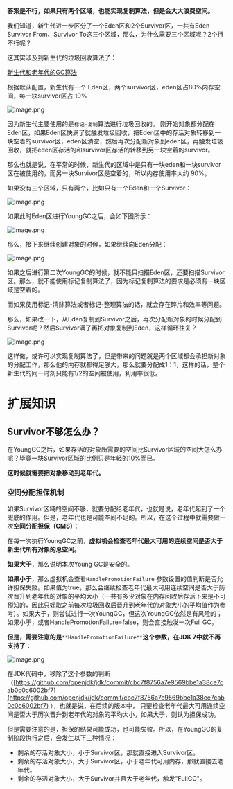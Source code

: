 **答案是不行，如果只有两个区域，也能实现复制算法，但是会大大浪费空间。**

我们知道，新生代进一步区分了一个Eden区和2个Survivor区，一共有Eden Survivor From、Survivor To这三个区域，那么，为什么需要三个区域呢？2个行不行呢？

这其实涉及到新生代的垃圾回收算法了：

[新生代和老年代的GC算法](https://www.yuque.com/hollis666/fo22bm/batkyxxf61dx4kl7?view=doc_embed)

根据默认配置，新生代有一个 Eden区，两个survivor区，eden区占80%内存空间，每一块survivor区占 10%

![image.png](https://cdn.nlark.com/yuque/0/2022/png/5378072/1671783801710-bde79463-51f1-434d-af9d-bdd1b16cce1f.png#averageHue=%2365fd65&clientId=u828990a8-55ef-4&from=paste&height=289&id=u50f4fd9c&originHeight=289&originWidth=809&originalType=binary&ratio=1&rotation=0&showTitle=false&size=19005&status=done&style=none&taskId=u78588293-2867-4400-8c04-7075f635554&title=&width=809)

因为新生代主要使用的是`标记-复制`算法进行垃圾回收的。 刚开始对象都分配在Eden区，如果Eden区快满了就触发垃圾回收，把Eden区中的存活对象转移到一块空着的survivor区，eden区清空，然后再次分配新对象到eden区，再触发垃圾回收，就把eden区存活的和survivor区存活的转移到另一块空着的survivor。

那么也就是说，在平常的时候，新生代的区域中是只有一块eden和一块survivor区在被使用的，而另一块Survivor区是空着的，所以内存使用率大约 90%。

如果没有三个区域，只有两个，比如只有一个Eden和一个Survivor：

![image.png](https://cdn.nlark.com/yuque/0/2023/png/5378072/1692008151448-c0a4ef38-0071-47ff-a67a-513941dd4e9d.png#averageHue=%23f7f6f6&clientId=uf15f9750-449b-4&from=paste&height=382&id=ue8827b25&originHeight=382&originWidth=927&originalType=binary&ratio=1&rotation=0&showTitle=false&size=235822&status=done&style=none&taskId=uf33ddea5-21ad-418c-accf-26f5c440d78&title=&width=927)

如果此时Eden区进行YoungGC之后，会如下图所示：

![image.png](https://cdn.nlark.com/yuque/0/2023/png/5378072/1692008168023-b0c090a1-105a-49d3-9fea-2488bf6a9226.png#averageHue=%23f8f7f7&clientId=uf15f9750-449b-4&from=paste&height=377&id=u6f2ca017&originHeight=377&originWidth=880&originalType=binary&ratio=1&rotation=0&showTitle=false&size=211117&status=done&style=none&taskId=udedb8512-9fe3-4fd4-a4e5-d66b16b21cf&title=&width=880)

那么，接下来继续创建对象的时候，如果继续向Eden分配：

![image.png](https://cdn.nlark.com/yuque/0/2023/png/5378072/1692008210046-d260d9ef-7b13-4e32-96f4-15096f3c4815.png#averageHue=%23f6f4f4&clientId=uf15f9750-449b-4&from=paste&height=384&id=ub216c51d&originHeight=384&originWidth=807&originalType=binary&ratio=1&rotation=0&showTitle=false&size=205347&status=done&style=none&taskId=u63d177f0-e1e2-4a30-a84e-86ebc947f4b&title=&width=807)

如果之后进行第二次YoungGC的时候，就不能只扫描Eden区，还要扫描Survivor区。那么，就不能使用标记复制算法了，因为标记复制算法的要求是必须有一块区域是空着的。

而如果使用标记-清除算法或者标记-整理算法的话，就会存在碎片和效率等问题。

那么，如果改一下，从Eden复制到Survivor之后，再次分配新对象的时候分配到Survivor呢？然后Survivor满了再把对象复制到Eden，这样循环往复？

![image.png](https://cdn.nlark.com/yuque/0/2023/png/5378072/1703307844655-7840579d-2d45-46dc-8a8f-caf734b890de.png#averageHue=%23f8f7f7&clientId=u80ad2cfb-9f4f-4&from=paste&height=338&id=u54b5e732&originHeight=676&originWidth=1140&originalType=binary&ratio=2&rotation=0&showTitle=false&size=461219&status=done&style=none&taskId=u0fdcbc88-a553-45c2-85e0-937e13377bb&title=&width=570)

这样做，或许可以实现复制算法了，但是带来的问题就是两个区域都会承担新对象的分配工作，那么他的内存就都得足够大，那么就要分配成1：1，这样的话，整个新生代的同一时刻只能有1/2的空间被使用，利用率很低。

# 扩展知识

## Survivor不够怎么办？

在YoungGC之后，如果存活的对象所需要的空间比Survivor区域的空间大怎么办呢？毕竟一块Survivor区域的比例只是年轻的10%而已。

**这时候就需要把对象移动到老年代。**

### 空间分配担保机制

如果Survivor区域的空间不够，就要分配给老年代，也就是说，老年代起到了一个兜底的作用。但是，老年代也是可能空间不足的。所以，在这个过程中就需要做一次**空间分配担保（CMS）：**

在每一次执行YoungGC之前，**虚拟机会检查老年代最大可用的连续空间是否大于新生代所有对象的总空间。**

**如果大于**，那么说明本次Young GC是安全的。

**如果小于**，那么虚拟机会查看`HandlePromotionFailure` 参数设置的值判断是否允许担保失败。如果值为true，那么会继续检查老年代最大可用连续空间是否大于历次晋升到老年代的对象的平均大小（一共有多少对象在内存回收后存活下来是不可预知的，因此只好取之前每次垃圾回收后晋升到老年代的对象大小的平均值作为参考）。如果大于，则尝试进行一次YoungGC，但这次YoungGC依然是有风险的；如果小于，或者HandlePromotionFailure=false，则会直接触发一次Full GC。

**但是，需要注意的是**`**HandlePromotionFailure**`**这个参数，在JDK 7中就不再支持了**：

![image.png](https://cdn.nlark.com/yuque/0/2023/png/5378072/1681907033882-6546b62c-8cae-4383-9e39-bd909297528a.png#averageHue=%23fbebe9&clientId=uff9db791-4dab-4&from=paste&height=344&id=ub0812cbb&originHeight=344&originWidth=1702&originalType=binary&ratio=1&rotation=0&showTitle=false&size=153917&status=done&style=none&taskId=u8234d4ec-2db2-438f-87d9-c6565b7e402&title=&width=1702)

在JDK代码中，移除了这个参数的判断（[https://github.com/openjdk/jdk/commit/cbc7f8756a7e9569bbe1a38ce7cab0c0c6002bf7](https://github.com/openjdk/jdk/commit/cbc7f8756a7e9569bbe1a38ce7cab0c0c6002bf7) ），也就是说，在后续的版本中， 只要检查老年代最大可用连续空间是否大于历次晋升到老年代的对象的平均大小，如果大于，则认为担保成功。

但是需要注意的是，担保的结果可能成功，也可能失败。所以，在YoungGC的复制阶段执行之后，会发生以下三种情况：

- 剩余的存活对象大小，小于Survivor区，那就直接进入Survivor区。
- 剩余的存活对象大小，大于Survivor区，小于老年代可用内存，那就直接去老年代。
- 剩余的存活对象大小，大于Survivor并且大于老年代，触发"FullGC"。









